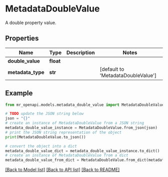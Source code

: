 # MetadataDoubleValue

A double property value.

## Properties

Name | Type | Description | Notes
------------ | ------------- | ------------- | -------------
**double_value** | **float** |  | 
**metadata_type** | **str** |  | [default to 'MetadataDoubleValue']

## Example

```python
from mr_openapi.models.metadata_double_value import MetadataDoubleValue

# TODO update the JSON string below
json = "{}"
# create an instance of MetadataDoubleValue from a JSON string
metadata_double_value_instance = MetadataDoubleValue.from_json(json)
# print the JSON string representation of the object
print(MetadataDoubleValue.to_json())

# convert the object into a dict
metadata_double_value_dict = metadata_double_value_instance.to_dict()
# create an instance of MetadataDoubleValue from a dict
metadata_double_value_from_dict = MetadataDoubleValue.from_dict(metadata_double_value_dict)
```
[[Back to Model list]](../README.md#documentation-for-models) [[Back to API list]](../README.md#documentation-for-api-endpoints) [[Back to README]](../README.md)


